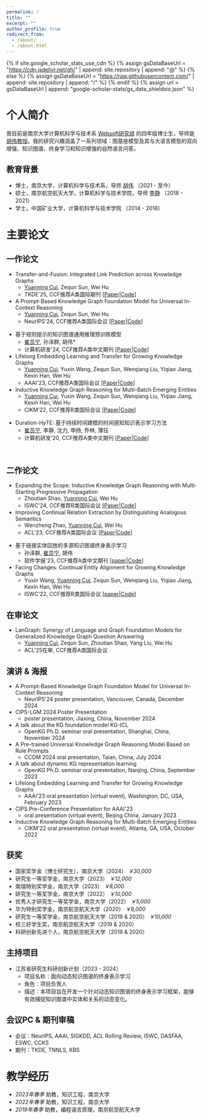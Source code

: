 ```yaml
---
permalink: /
title: ""
excerpt: ""
author_profile: true
redirect_from: 
  - /about/
  - /about.html
---
```

{% if site.google_scholar_stats_use_cdn %}
{% assign gsDataBaseUrl = "https://cdn.jsdelivr.net/gh/" | append: site.repository | append: "@" %}
{% else %}
{% assign gsDataBaseUrl = "https://raw.githubusercontent.com/" | append: site.repository | append: "/" %}
{% endif %}
{% assign url = gsDataBaseUrl | append: "google-scholar-stats/gs_data_shieldsio.json" %}
<span class='anchor' id='about-me'></span>
# 个人简介
我目前是南京大学计算机科学与技术系 [Websoft研究组](http://ws.nju.edu.cn/wiki/Wiki.jsp?page=Websoft) 的四年级博士生，导师是 [胡伟教授](http://ws.nju.edu.cn/~whu)。我的研究兴趣涵盖了一系列领域：图基座模型及其与大语言模型的双向增强、知识图谱、终身学习和知识增强的自然语言问答。
## 教育背景
- 博士，南京大学，计算机科学与技术系，导师 [胡伟](http://ws.nju.edu.cn/~whu) （2021 - 至今）
- 硕士，南京航空航天大学，计算机科学与技术学院，导师 [李静](https://faculty.nuaa.edu.cn/lj12/zh_CN/index.htm) （2018 - 2021）
- 学士，中国矿业大学，计算机科学与技术学院 （2014 - 2018）

[comment]: <> (# Recent News)
[comment]: <> (- [*2025.02*] One 1st-author paper accepted to TKDE'2025!)
[comment]: <> (- [*2024.11*] Invited by OpenKG to give a [talk]&#40;https://github.com/nju-websoft/KG-ICL/blob/main/OpenKG-Slides-11.21.pdf&#41; on KG-ICL at Tongji University!)
[comment]: <> (- [*2024.11*] Invited by [LMG 2024]&#40;http://lmg.cipsc.org.cn/conference/cips-lmg2024/index.html&#41; to show our [poster]&#40;https://github.com/nju-websoft/KG-ICL/blob/main/poster.pdf&#41; about KG-ICL!)
[comment]: <> (- [*2024.11*] Awarded the National Scholarship!)
[comment]: <> (- [*2024.09*] One 1st-author paper accepted to NeurIPS'2024!)
[comment]: <> (- [*2024.07*] Invited by [CCDM 2024]&#40;https://ccf.org.cn/CCDM2024/general_3024&#41; to give a talk on RulePrem.)
[comment]: <> (- [*2024.06*] One 2nd-author paper accepted to ISWC'2024!)
[comment]: <> (- [*2024.05*] One 1st-author paper accepted to JCRD'2024!)
[comment]: <> (- [*2024.05*] One research project &#40;led by me&#41; under the Jiangsu Province Graduate Innovation Program, successfully concluded!)
# 主要论文
## 一作论文
- Transfer-and-Fusion: Integrated Link Prediction across Knowledge Graphs
  - <u>Yuanning Cui</u>, Zequn Sun, Wei Hu 
  - TKDE'25, CCF推荐A类国际期刊 \[[Paper](https://ieeexplore.ieee.org/document/10897840)\|[Code](https://github.com/websoft/CLP)\]
- A Prompt-Based Knowledge Graph Foundation Model for Universal In-Context Reasoning 
  - <u>Yuanning Cui</u>, Zequn Sun, Wei Hu
  - NeurIPS'24, CCF推荐A类国际会议 \[[Paper](http://ar*xiv.org/abs/2410.12288)\|[Code](https://github.com/nju-websoft/KG-ICL)\]

[comment]: <> (- A Pre-trained Universal Knowledge Graph Reasoning Model Based on Rule Prompts)
[comment]: <> (  - <u>Yuanning Cui</u>, Zequn Sun, Wei Hu* )
[comment]: <> (  - JCRD'24, CCF推荐A类中文期刊 \[[Paper]&#40;https://kns.cnki.net/kcms2/article/abstract?v=Dm4VI7mKrXM7LHO7XuR5Ah1spGUmXEYVjzxlukLRdzjDjjtsVlP874zQ4fWBzBskh7KSAIM4x4wp5d3rYYrZNNZn04-R1dXZ8s1HxHrepbHqk2hpllLo1B6ca57ZBpnKmPVjANx6qVXMqXQycCrajoJ09aTWDb5ZN6UaXGuPOiC6WJAO7_JHKXwlj2C2SG1z&uniplatform=NZKPT&language=CHS&#41;\|[Code]&#40;#&#41;\])
- 基于规则提示的知识图谱通用推理预训练模型
  - <u>崔员宁</u>, 孙泽群, 胡伟* 
  - 计算机研发'24, CCF推荐A类中文期刊 \[[Paper](https://kns.cnki.net/kcms2/article/abstract?v=Dm4VI7mKrXM7LHO7XuR5Ah1spGUmXEYVjzxlukLRdzjDjjtsVlP874zQ4fWBzBskh7KSAIM4x4wp5d3rYYrZNNZn04-R1dXZ8s1HxHrepbHqk2hpllLo1B6ca57ZBpnKmPVjANx6qVXMqXQycCrajoJ09aTWDb5ZN6UaXGuPOiC6WJAO7_JHKXwlj2C2SG1z&uniplatform=NZKPT&language=CHS)\|[Code](#)\]
- Lifelong Embedding Learning and Transfer for Growing Knowledge Graphs 
  - <u>Yuanning Cui</u>, Yuxin Wang, Zequn Sun, Wenqiang Liu, Yiqiao Jiang, Kexin Han, Wei Hu  
  - AAAI'23, CCF推荐A类国际会议 \[[Paper](https://ojs.aaai.org/index.php/AAAI/article/view/25539/25311)\|[Code](https://github.com/nju-websoft/LKGE)\]
- Inductive Knowledge Graph Reasoning for Multi-Batch Emerging Entities 
  - <u>Yuanning Cui</u>, Yuxin Wang, Zequn Sun, Wenqiang Liu, Yiqiao Jiang, Kexin Han, Wei Hu 
  - CIKM'22, CCF推荐B类国际会议 \[[Paper](https://arxiv.org/pdf/2208.10378)\|[Code](https://github.com/nju-websoft/MBE)\]

[comment]: <> (- Duration-HyTE: A Time-Aware Knowledge Representation Learning Method Based on Duration Modeling)

[comment]: <> (  - <u>Yuanning Cui</u>, Jing Li, Li Shen, Yang Shen, Lin Qiao, Jue Bo)

[comment]: <> (  - JCRD'20, CCF推荐A类中文期刊 \[[Paper]&#40;https://kns.cnki.net/kcms2/article/abstract?v=iAN2XHIMbKv9vGU554HyrEtVJcU5_YanS7VkxsgoI5O3ICEpPdsZsnBsZwd_ppH_Fo4uZv2sgGz4J1jcwPfUlqsb_iwt2quuKzaLT39NPaO6sDV6mwGh9Z_Zs5yj_OPjngJDE-F8mksSLxl98nxgTznUyxHut420VQhHQJUsXpD-B2u5yZC-r81E9tSborFn&uniplatform=NZKPT&language=CHS&#41;\|[Code]&#40;#&#41;\])

- Duration-HyTE: 基于持续时间建模的时间感知知识表示学习方法
  - <u>崔员宁</u>, 李静, 沈力, 申扬, 乔林, 薄珏
  - 计算机研发'20, CCF推荐A类中文期刊 \[[Paper](https://kns.cnki.net/kcms2/article/abstract?v=iAN2XHIMbKv9vGU554HyrEtVJcU5_YanS7VkxsgoI5O3ICEpPdsZsnBsZwd_ppH_Fo4uZv2sgGz4J1jcwPfUlqsb_iwt2quuKzaLT39NPaO6sDV6mwGh9Z_Zs5yj_OPjngJDE-F8mksSLxl98nxgTznUyxHut420VQhHQJUsXpD-B2u5yZC-r81E9tSborFn&uniplatform=NZKPT&language=CHS)\|[Code](#)\]


<br>

## 二作论文
- Expanding the Scope: Inductive Knowledge Graph Reasoning with Multi-Starting Progressive Propagation  
  - Zhoutian Shao, <u>Yuanning Cui</u>, Wei Hu   
  - ISWC'24, CCF推荐B类国际会议 \[[Paper](https://arxiv.org/pdf/2407.10430)\|[Code](https://github.com/nju-websoft/MStar)\] 
- Improving Continual Relation Extraction by Distinguishing Analogous Semantics  
  - Wenzheng Zhao, <u>Yuanning Cui</u>, Wei Hu 
  - ACL'23, CCF推荐A类国际会议 \[[Paper](https://arxiv.org/pdf/2305.06620)\|[Code](https://github.com/nju-websoft/CEAR)\] 

[comment]: <> (- Lifelong Representation Learning of Multi-sourced Knowledge Graphs via Linked Entity Replay)

[comment]: <> (  - Zequn Sun, <u>Yuanning Cui</u>, Wei Hu  )

[comment]: <> (  - JoS'23, CCF推荐A类中文期刊 \[[paper]&#40;https://www.jos.org.cn/josen/article/pdf/6887&#41;\|[Code]&#40;https://github.com/nju-websoft/LifeKE&#41;\])
- 基于链接实体回放的多源知识图谱终身表示学习
  - 孙泽群, <u>崔员宁</u>, 胡伟  
  - 软件学报'23, CCF推荐A类中文期刊 \[[paper](https://www.jos.org.cn/josen/article/pdf/6887)\|[Code](https://github.com/nju-websoft/LifeKE)\]
- Facing Changes: Continual Entity Alignment for Growing Knowledge Graphs  
  - Yuxin Wang, <u>Yuanning Cui</u>, Zequn Sun, Wenqiang Liu, Yiqiao Jiang, Kexin Han, Wei Hu  
  - ISWC'22, CCF推荐B类国际会议 \[[paper](https://arxiv.org/pdf/2207.11436)\|[Code](https://github.com/nju-websoft/ContEA)\] 

## 在审论文
- LanGraph: Synergy of Language and Graph Foundation Models for Generalized Knowledge Graph Question Answering
  - <u>Yuanning Cui</u>, Zequn Sun, Zhoutian Shao, Yang Liu, Wei Hu
  - ACL'25在审, CCF推荐A类国际会议 

## 演讲 & 海报
- A Prompt-Based Knowledge Graph Foundation Model for Universal In-Context Reasoning 
  - NeurIPS'24 poster presentation, Vancouver, Canada, December 2024
- CIPS-LGM 2024 Poster Presentation 
  - poster presentation, Jiaxing, China, November 2024
- A talk about the KG foundation model KG-ICL
  - OpenKG Ph.D. seminar oral presentation, Shanghai, China, November 2024
- A Pre-trained Universal Knowledge Graph Reasoning Model Based on Rule Prompts
  - CCDM 2024 oral presentation, Taian, China, July 2024
- A talk about dynamic KG representation learning  
  - OpenKG Ph.D. seminar oral presentation, Nanjing, China, September 2023
- Lifelong Embedding Learning and Transfer for Growing Knowledge Graphs
    - AAAI'23 oral presentation (virtual event), Washington, DC, USA, February 2023
- CIPS Pre-Conference Presentation for AAAI'23
  - oral presentation (virtual event), Beijing China, January 2023
- Inductive Knowledge Graph Reasoning for Multi-Batch Emerging Entities
  - CIKM'22 oral presentation (virtual event), Atlanta, GA, USA, October 2022

## 获奖
- 国家奖学金（博士研究生），南京大学（2024） *￥30,000*
- 研究生一等奖学金，南京大学（2023） *￥12,000*
- 南瑞特别奖学金，南京大学（2023） *￥8,000*
- 研究生一等奖学金，南京大学（2022） *￥10,000*
- 优秀人才研究生一等奖学金，南京大学（2022） *￥5,000*
- 华为特别奖学金，南京航空航天大学（2020） *￥8,000*
- 研究生一等奖学金，南京航空航天大学（2019 & 2020） *￥10,000*
- 校三好学生奖，南京航空航天大学（2019 & 2020）
- 科研创新先进个人，南京航空航天大学（2019 & 2020）

## 主持项目
- 江苏省研究生科研创新计划（2023 - 2024）
  - 项目名称：面向动态知识图谱的终身表示学习
  - 角色：项目负责人
  - 描述：本项目旨在开发一个针对动态知识图谱的终身表示学习框架，能够有效捕捉知识图谱中实体和关系的动态变化。

## 会议PC & 期刊审稿
- 会议：NeurIPS, AAAI, SIGKDD, ACL Rolling Review, ISWC, DASFAA, ESWC, CCKS
- 期刊：TKDE, TNNLS, KBS
  
# 教学经历
- *2023年春季* 助教，知识工程，南京大学
- *2022年春季* 助教，知识工程，南京大学
- *2019年春季* 助教，编程语言原理，南京航空航天大学